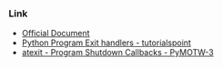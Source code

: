 ### Link
- [Official Document](https://docs.python.org/3/library/atexit.html)
- [Python Program Exit handlers - tutorialspoint](https://www.tutorialspoint.com/python-program-exit-handlers-atexit)
- [atexit - Program Shutdown Callbacks - PyMOTW-3](https://pymotw.com/3/atexit/index.html)